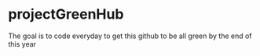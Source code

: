 # projectGreenHub
The goal is to code everyday to get this github to be all green by the end of this year
